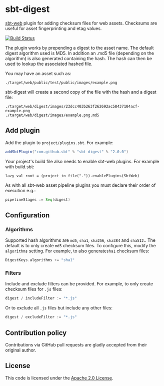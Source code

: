 sbt-digest
==========

[sbt-web] plugin for adding checksum files for web assets. Checksums are useful for asset fingerprinting and etag values.

[![Build Status](https://github.com/sbt/sbt-digest/actions/workflows/build-test.yml/badge.svg)](https://github.com/sbt/sbt-digest/actions/workflows/build-test.yml)

The plugin works by prepending a digest to the asset name. The default digest algorithm used is MD5.
In addition an .md5 file (depending on the algorithm) is also generated containing the hash.
The hash can then be used to lookup the associated hashed file.

You may have an asset such as:

    ./target/web/public/test/public/images/example.png

sbt-digest will create a second copy of the file with the hash and a digest file:

    ./target/web/digest/images/23dcc403b263f262692ac58437104acf-example.png
    ./target/web/digest/images/example.png.md5

Add plugin
----------

Add the plugin to `project/plugins.sbt`. For example:

```scala
addSbtPlugin("com.github.sbt" % "sbt-digest" % "2.0.0")
```

Your project's build file also needs to enable sbt-web plugins. For example with build.sbt:

    lazy val root = (project in file(".")).enablePlugins(SbtWeb)

As with all sbt-web asset pipeline plugins you must declare their order of execution e.g.:

```scala
pipelineStages := Seq(digest)
```

Configuration
-------------

### Algorithms

Supported hash algorithms are `md5`, `sha1`, `sha256`, `sha384` and `sha512`.. The default is to only create `md5` checksum files. To configure this, modify the `algorithms` setting.
For example, to also generate`sha1` checksum files:

```scala
DigestKeys.algorithms += "sha1"
```

### Filters

Include and exclude filters can be provided. For example, to only create checksum files for `.js` files:

```scala
digest / includeFilter := "*.js"
```

Or to exclude all `.js` files but include any other files:

```scala
digest / excludeFilter := "*.js"
```


Contribution policy
-------------------

Contributions via GitHub pull requests are gladly accepted from their original author. 

License
-------

This code is licensed under the [Apache 2.0 License][apache].

[sbt-web]: https://github.com/sbt/sbt-web
[apache]: http://www.apache.org/licenses/LICENSE-2.0.html
